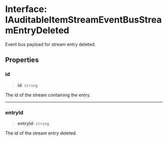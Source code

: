 # Interface: IAuditableItemStreamEventBusStreamEntryDeleted

Event bus payload for stream entry deleted.

## Properties

### id

> **id**: `string`

The id of the stream containing the entry.

***

### entryId

> **entryId**: `string`

The id of the stream entry deleted.
